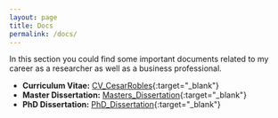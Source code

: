 ```yaml
---
layout: page
title: Docs
permalink: /docs/
---
```

In this section you could find some important documents related to my career as a researcher as well as a business professional.

* **Curriculum Vitae:** [CV_CesarRobles](/documents/CV/Cesar_Robles_CV.pdf){:target="_blank"}
* **Master Dissertation:** [Masters_Dissertation](/documents/Dissertations/Masters_Thesis.pdf){:target="_blank"}
* **PhD Dissertation:** [PhD_Dissertation](/documents/Dissertations/Doctorate_Thesis.pdf){:target="_blank"}
